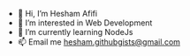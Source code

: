 - 👋 Hi, I’m Hesham Afifi
- 👀 I’m interested in Web Development
- 🌱 I’m currently learning NodeJs
- 📫 Email me hesham.githubgists@gmail.com

<!---
Hesham-gists/Hesham-gists is a ✨ special ✨ repository because its `README.md` (this file) appears on your GitHub profile.
You can click the Preview link to take a look at your changes.
--->
